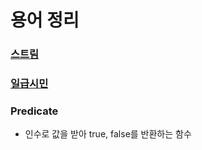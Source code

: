 # 용어 정리

### [스트림](https://docs.oracle.com/javase/8/docs/api/java/util/stream/Stream.html)

### [일급시민](https://ko.wikipedia.org/wiki/%EC%9D%BC%EA%B8%89_%EA%B0%9D%EC%B2%B4)

### Predicate

- 인수로 값을 받아 true, false를 반환하는 함수

